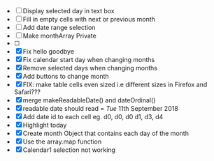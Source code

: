 - [ ] Display selected day in text box
- [ ] Fill in empty cells with next or previous month
- [ ] Add date range selection
- [ ] Make monthArray Private
- [ ] 
- [x] Fix hello goodbye
- [x] Fix calendar start day when changing months
- [x] Remove selected days when changing months
- [X] Add buttons to change month
- [x] FIX: make table cells even sized i.e different sizes in Firefox and Safari???
- [x] merge makeReadableDate() and dateOrdinal()
- [x] readable date should read = _Tue_ 11th September 2018
- [x] Add date id to each cell eg. d0, d0, d0 d1, d3, d4 
- [x] Highlight today
- [x] Create month Object that contains each day of the month
- [x] Use the array.map function
- [x] Calendar1 selection not working